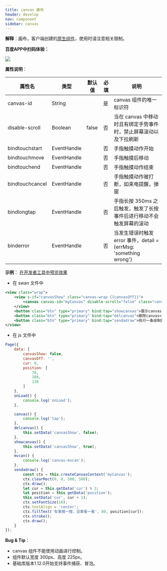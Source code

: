 ```yaml
---
title: canvas 画布
header: develop
nav: component
sidebar: canvas
---
```


 

**解释**：画布，客户端创建的[原生组件](https://smartprogram.baidu.com/docs/develop/component/native/)，使用时请注意相关限制。



**百度APP中扫码体验：**

<img src="https://b.bdstatic.com/miniapp/assets/images/doc_demo/canvas.png"  class="demo-qrcode-image" />

**属性说明**：

|属性名 |类型  |默认值  | 必填 |说明|
|---- | ---- | ---- |---- |---- |
| canvas-id | String |  | 是 |canvas 组件的唯一标识符 |
| disable-scroll | Boolean  | false | 否 | 当在 canvas 中移动时且有绑定手势事件时，禁止屏幕滚动以及下拉刷新 |
| bindtouchstart | EventHandle |  | 否 | 手指触摸动作开始 |
| bindtouchmove | EventHandle |  | 否 |手指触摸后移动 |
| bindtouchend | EventHandle |  | 否 |手指触摸动作结束 |
| bindtouchcancel | EventHandle |  | 否 |手指触摸动作被打断，如来电提醒，弹窗 |
| bindlongtap | EventHandle |  | 否 |手指长按 350ms 之后触发，触发了长按事件后进行移动不会触发屏幕的滚动 |
| binderror | EventHandle |  | 否 |当发生错误时触发 error 事件，detail = {errMsg: 'something wrong'} |

**示例**：
<a href="swanide://fragment/b1487cad6ea6a95940096c963e4726a21565503502706" title="在开发者工具中预览效果" target="_self">在开发者工具中预览效果</a>

* 在 swan 文件中

```xml
<view class="wrap">
    <view s-if="canvasShow" class="canvas-wrap {{canvasOff}}">
        <canvas canvas-id="myCanvas" disable-scroll="false" class="canvas" bindtouchstart="touchstart" bindtouchend="touchend" bindtouchcancel="touchcancel" bindlongtap="longtap" bindtouchmove="mvcan"></canvas>
    </view>
    <button class="btn" type="primary" bind:tap="showcanvas">展示canvas</button>
    <button class="btn" type="primary" bind:tap="delcanvas">删除canvas</button>
    <button class="btn" type="primary" bind:tap="sendadraw">执行一条绘制指令</button>
</view>

```

* 在 js 文件中

```javascript
Page({
    data: {
        canvasShow: false,
        canvasOff: '',
        cur: 0,
        position: [
            78,
            108,
            138
        ]
    },
    onLoad() {
        console.log('onLoad');
    },

    canvas() {
        console.log('tap');
    },
    delcanvas() {
        this.setData('canvasShow', false);
    },
    showcanvas() {
        this.setData('canvasShow', true);
    },
    mvcan() {
        console.log('canvas-mvcan');
    },
    sendadraw() {
        const ctx = this.createCanvasContext('myCanvas');
        ctx.clearRect(0, 0, 500, 500);
        ctx.draw();
        let cur = this.getData('cur') % 3;
        let position = this.getData('position');
        this.setData('cur', cur + 1);
        ctx.setFontSize(16);
        ctx.textAlign = 'center';
        ctx.fillText('有事搜一搜，没事看一看', 80, position[cur]);
        ctx.stroke();
        ctx.draw();
    }
});
```

**Bug & Tip**：

* canvas 组件不能使用动画进行控制。
* 组件默认宽度 300px、高度 225px。
* 基础库版本1.12.0开始支持事件捕获、冒泡。

